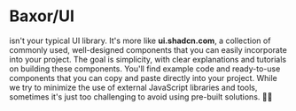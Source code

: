 # Baxor/UI

isn't your typical UI library. It's more like **ui.shadcn.com**, a collection of commonly used, well-designed components that you can easily incorporate into your project. The goal is simplicity, with clear explanations and tutorials on building these components. You'll find example code and ready-to-use components that you can copy and paste directly into your project. While we try to minimize the use of external JavaScript libraries and tools, sometimes it's just too challenging to avoid using pre-built solutions. 🚀✨